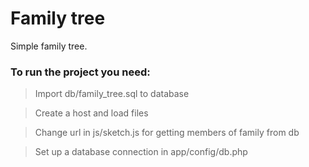 # Family tree

Simple family tree. 

### To run the project you need:

> Import db/family_tree.sql to database

> Create a host and load files

> Change url in js/sketch.js for getting members of family from db

> Set up a database connection in app/config/db.php